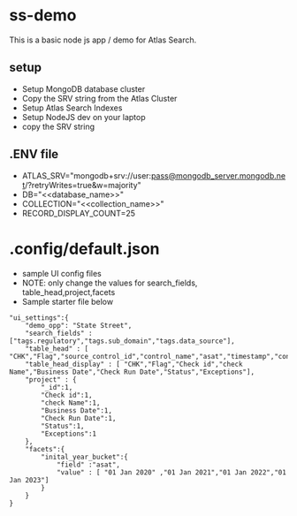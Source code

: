 # ss-demo

This is a basic node js app / demo for Atlas Search.

## setup
- Setup MongoDB database cluster
-  Copy the SRV string from the Atlas Cluster 
-  Setup Atlas Search Indexes 
- Setup NodeJS dev on your laptop 
-  copy the SRV string 


## .ENV file

- ATLAS_SRV="mongodb+srv://user:pass@mongodb_server.mongodb.net/?retryWrites=true&w=majority"
- DB="<<database_name>>"
- COLLECTION="<<collection_name>>"
- RECORD_DISPLAY_COUNT=25

# .config/default.json
- sample UI config files
- NOTE: only change the values for search_fields, table_head,project,facets
- Sample starter file below

``` 
"ui_settings":{
    "demo_opp": "State Street",
    "search_fields" : ["tags.regulatory","tags.sub_domain","tags.data_source"],
    "table_head" : [ "CHK","Flag","source_control_id","control_name","asat","timestamp","control_run_status","number_of_control_exceptions"],
    "table_head_display" : [ "CHK","Flag","Check id","check Name","Business Date","Check Run Date","Status","Exceptions"],
    "project" : {
        "_id":1,
        "Check id":1,
        "check Name":1,
        "Business Date":1,
        "Check Run Date":1,
        "Status":1,
        "Exceptions":1
    },
    "facets":{
        "inital_year_bucket":{
            "field" :"asat",
            "value" : [ "01 Jan 2020" ,"01 Jan 2021","01 Jan 2022","01 Jan 2023"]
        }
    }
}
```